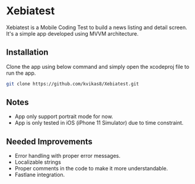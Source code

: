# Xebiatest

Xebiatest is a Mobile Coding Test to build a news listing and detail screen. It's a simple app developed using MVVM architecture.

## Installation

Clone the app using below command and simply open the xcodeproj file to run the app.

```bash
git clone https://github.com/kvikas8/Xebiatest.git
```

## Notes
- App only support portrait mode for now.
- App is only tested in iOS (iPhone 11 Simulator) due to time constraint.

## Needed Improvements
- Error handling with proper error messages.
- Localizable strings
- Proper comments in the code to make it more understandable.
- Fastlane integration.
